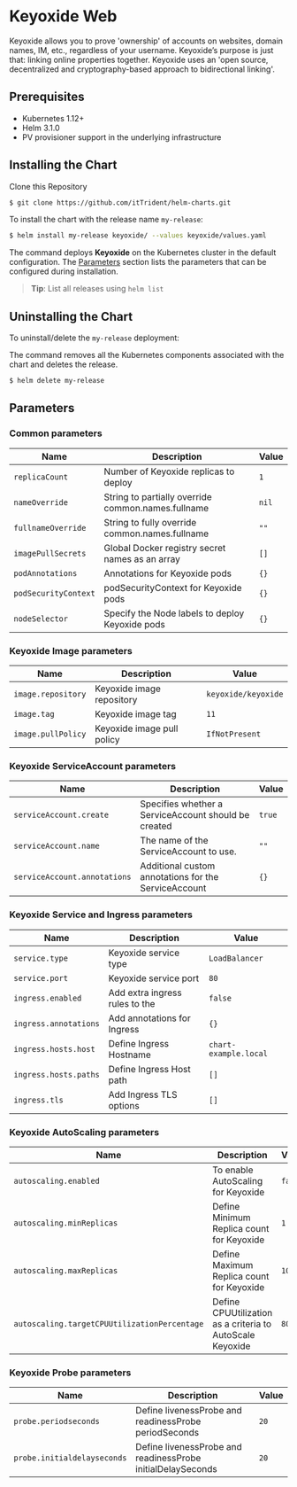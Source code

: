 # Keyoxide Web

Keyoxide allows you to prove 'ownership' of accounts on websites, domain names, IM, etc., regardless of your username. Keyoxide’s purpose is just that: linking online properties together. Keyoxide uses an 'open source, decentralized and cryptography-based approach to bidirectional linking'.

## Prerequisites    
- Kubernetes 1.12+     
- Helm 3.1.0      
- PV provisioner support in the underlying infrastructure     


## Installing the Chart      
Clone this Repository       
```bash     
$ git clone https://github.com/itTrident/helm-charts.git      
```      


To install the chart with the release name `my-release`:      
```bash    
$ helm install my-release keyoxide/ --values keyoxide/values.yaml      
```      
The command deploys **Keyoxide** on the Kubernetes cluster in the default configuration. The [Parameters](#parameters) section lists the parameters that can be configured during installation.      

> **Tip**: List all releases using `helm list`       

## Uninstalling the Chart    

To uninstall/delete the `my-release` deployment:      

The command removes all the Kubernetes components associated with the chart and deletes the release.      

```bash     
$ helm delete my-release      
```      
## Parameters    

### Common parameters       
| Name | Description | Value |     
| --| -- | -- |     
| `replicaCount` | Number of Keyoxide replicas to deploy | `1` |     
| `nameOverride` | String to partially override common.names.fullname | `nil` |      
| `fullnameOverride` | String to fully override common.names.fullname | `""` |      
| `imagePullSecrets` | Global Docker registry secret names as an array | `[]` |      
| `podAnnotations` | Annotations for Keyoxide pods | `{}` |      
| `podSecurityContext` | podSecurityContext for Keyoxide pods | `{}` |      
| `nodeSelector` |  Specify the Node labels to deploy Keyoxide pods | `{}` |       


### Keyoxide Image parameters     
| Name | Description | Value |      
| --| -- | -- |      
| `image.repository` | Keyoxide image repository | `keyoxide/keyoxide` |       
| `image.tag` | Keyoxide image tag  | `11` |        
| `image.pullPolicy` | Keyoxide image pull policy | `IfNotPresent` |       


### Keyoxide ServiceAccount parameters     
| Name | Description | Value |     
| --| -- | -- |      
| `serviceAccount.create` | Specifies whether a ServiceAccount should be created | `true`  |     
| `serviceAccount.name` | The name of the ServiceAccount to use. | `""`  |     
| `serviceAccount.annotations` | Additional custom annotations for the ServiceAccount | `{}` |     


### Keyoxide Service and Ingress parameters
| Name | Description | Value |     
| --| -- | -- |     
| `service.type` | Keyoxide service type | `LoadBalancer`|     
| `service.port` | Keyoxide service port | `80` |      
| `ingress.enabled` | Add extra ingress rules to the | `false` |      
| `ingress.annotations` | Add annotations for Ingress | `{}` |    
| `ingress.hosts.host` | Define Ingress Hostname | `chart-example.local` |   
| `ingress.hosts.paths` | Define Ingress Host path | `[]` |   
| `ingress.tls` | Add Ingress TLS options | `[]` |      

### Keyoxide AutoScaling parameters     

| Name | Description | Value |     
| --| -- | -- |    
| `autoscaling.enabled` | To enable AutoScaling for Keyoxide | `false` |     
| `autoscaling.minReplicas` | Define Minimum Replica count for Keyoxide | `1` |      
| `autoscaling.maxReplicas` | Define Maximum Replica count for Keyoxide | `100` |      
| `autoscaling.targetCPUUtilizationPercentage` | Define CPUUtilization as a criteria to AutoScale Keyoxide  | `80` |    



### Keyoxide Probe parameters              

| Name | Description | Value |     
| --| -- | -- |    
| `probe.periodseconds` | Define livenessProbe  and readinessProbe periodSeconds | `20` |      
| `probe.initialdelayseconds` | Define livenessProbe  and readinessProbe initialDelaySeconds | `20` |     
